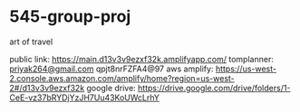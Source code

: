 # 545-group-proj
art of travel

public link: https://main.d13v3v9ezxf32k.amplifyapp.com/
tomplanner: priyak264@gmail.com    qpjt8nrFZFA4@97 
aws amplify: https://us-west-2.console.aws.amazon.com/amplify/home?region=us-west-2#/d13v3v9ezxf32k
google drive: https://drive.google.com/drive/folders/1-CeE-vz37bRYDjYzJH7Uu43KoUWcLrhY
